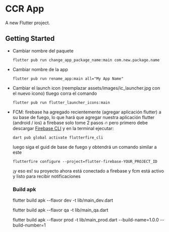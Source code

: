 # CCR App

A new Flutter project.

## Getting Started

- Cambiar nombre del paquete
  ```
  flutter pub run change_app_package_name:main com.new.package.name
  ```
- Cambiar nombre de la app
  ```
  flutter pub run rename_app:main all="My App Name"
  ```
- Cambiar el launch icon (reemplazar assets/images/ic_launcher.jpg con el nuevo icono) tluego corra el comando

  ```
  flutter pub run flutter_launcher_icons:main
  ```

- FCM: firebase ha agregado recientemente (agregar aplicación flutter) a su base de fuego, lo que hará que agregar nuestra aplicación flutter (android / ios) a firebase solo tome 2 pasos 🔥 pero primero debe descargar [Firebase CLI](https://firebase.google.com/docs/cli?authuser=0&hl=en#install_the_firebase_cli) y en la terminal ejecutar:

  ```
  dart pub global activate flutterfire_cli
  ```

  luego siga el guid de base de fuego y obtendrá un comando similar a este

  ```
  flutterfire configure --project=flutter-firebase-YOUR_PROJECT_ID
  ```

  ¡y eso es! su proyecto ahora está conectado a firebase y fcm está activo y listo para recibir notificaciones


  ### Build apk

  flutter build apk --flavor dev -t lib/main_dev.dart   

  flutter build apk --flavor qa -t lib/main_qa.dart

  flutter build apk --flavor prod -t lib/main_prod.dart --build-name=1.0.0 --build-number=1

